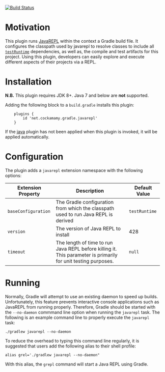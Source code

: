 [![Build Status](https://travis-ci.org/jburwell/gradle-javarepl-plugin.svg?branch=master)](https://travis-ci.org/jburwell/gradle-javarepl-plugin)

# Motivation

This plugin runs [JavaREPL](http://www.javarepl.com) within the context a Gradle build file.  It configures the classpath used by javarepl to resolve classes to include all [`testRuntime`](https://docs.gradle.org/current/userguide/java_plugin.html#sec:java_plugin_and_dependency_management) dependencies, as well as, the compile and test artifacts for this project.  Using this plugin, developers can easily explore and execute different aspects of their projects via a REPL.

# Installation 

**N.B.** This plugin requires JDK 8+.  Java 7 and below are **not** supported.

Adding the following block to a `build.gradle` installs this plugin:

```
    plugins {
        id 'net.cockamamy.gradle.javarepl'
    }
```

If the [java](https://docs.gradle.org/current/userguide/java_plugin.html) plugin has not been applied when this plugin is invoked, it will be applied automatically.

# Configuration

The plugin adds a ``javarepl`` extension namespace with the following options:

|Extension Property|Description|Default Value|
|------------------|-----------|-------------|
|``baseConfiguration``|The Gradle configuration from which the classpath used to run Java REPL is derived|``testRuntime``|
|``version``|The version of Java REPL to install|428|
|``timeout``|The length of time to run Java REPL before killing it.  This parameter is primarily for unit testing purposes.|``null``|

# Running

Normally, Gradle will attempt to use an existing daemon to speed up builds.  Unfortunately, this feature prevents interactive console applications such as JavaREPL from running properly.  Therefore, Gradle should be started with the ``--no-daemon`` commmand line option when running the ``javarepl`` task.  The following is an example command line to properly execute the ``javarepl`` task:

```
./gradlew javarepl --no-daemon
```

To reduce the overhead to typing this command line regularly, it is suggested that users add the following alias to their shell profile:

```
alias grel='./gradlew javarepl --no-daemon"
```

With this alias, the ``grepl`` command will start a Java REPL using Gradle.
